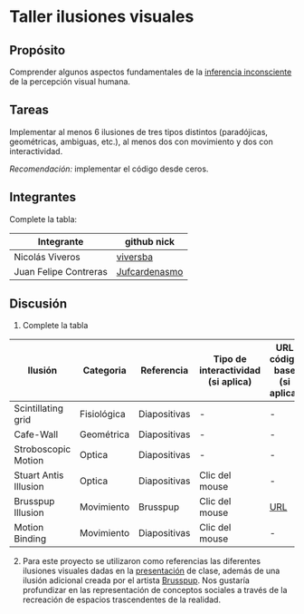 # Taller ilusiones visuales

## Propósito

Comprender algunos aspectos fundamentales de la [inferencia inconsciente](https://github.com/VisualComputing/Cognitive) de la percepción visual humana.

## Tareas

Implementar al menos 6 ilusiones de tres tipos distintos (paradójicas, geométricas, ambiguas, etc.), al menos dos con movimiento y dos con interactividad.

*Recomendación:* implementar el código desde ceros.

## Integrantes

Complete la tabla:

| Integrante | github nick |
|------------|-------------|
|    Nicolás Viveros        |   [viversba](https://github.com/viversba)         |
|    Juan Felipe Contreras        |  [Jufcardenasmo](https://github.com/Jufcardenasmo)          |

## Discusión

1. Complete la tabla

| Ilusión | Categoria | Referencia | Tipo de interactividad (si aplica) | URL código base (si aplica) |
|---------|-----------|------------|------------------------------------|-----------------------------|
|Scintillating grid|Fisiológica| Diapositivas |- | -  |
|Cafe-Wall|Geométrica|Diapositivas|            -                       |      -     |
|Stroboscopic Motion|Optica|Diapositivas|    -               |- |
|Stuart Antis Illusion|Optica|Diapositivas|      Clic del mouse  |-|
| Brusspup Illusion| Movimiento | Brusspup |Clic del mouse  | [URL](https://www.creativebloq.com/design/amazing-animated-optical-illusion-912687) |
|Motion Binding|Movimiento| Diapositivas |       Clic del mouse  |  - |

2. Para este proyecto se utilizaron como referencias las diferentes ilusiones visuales dadas en la [presentación](http://visualcomputing.github.io/Cognitive/#/themes) de clase, además de una ilusión adicional creada por el artista [Brusspup](https://www.facebook.com/brusspup/). Nos gustaría profundizar en las representación de conceptos sociales a través de la recreación de espacios trascendentes de la realidad. 


